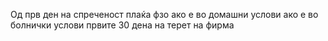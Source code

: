 
Од прв ден на спреченост плаќа фзо ако е во домашни услови
ако е во болнички услови првите 30 дена на терет на фирма